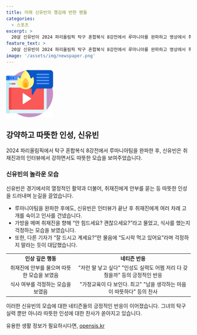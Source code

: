 ```yaml
---
title: 미래 신유빈의 챙김에 반한 팬들
categories:
  - 스포츠
excerpt: >
  20살 신유빈이 2024 파리올림픽 탁구 혼합복식 8강전에서 루마니아를 완파하고 영상에서 취재진과 대화하는 모습이 화제다. 신유빈은 친근하게 취재진에게 인사하며 안부를 물어주고, 대답에 웃으며 답한다. 네티즌들은 신유빈의 배려심과 인성에 높게 평가했다. 현재 단식 경기에 전념 중인 신유빈은 오후 7시에 일본의 선수와 8강전을 치른다.
feature_text: >
  20살 신유빈이 2024 파리올림픽 탁구 혼합복식 8강전에서 루마니아를 완파하고 영상에서 취재진과 대화하는 모습이 화제다. 신유빈은 친근하게 취재진에게 인사하며 안부를 물어주고, 대답에 웃으며 답한다. 네티즌들은 신유빈의 배려심과 인성에 높게 평가했다. 현재 단식 경기에 전념 중인 신유빈은 오후 7시에 일본의 선수와 8강전을 치른다.
image: '/assets/img/newspaper.png'
---
```


<p><img src="/assets/img/news.png" alt="rentncar 속보" /></p>

<h2 data-ke-size="size26">강약하고 따뜻한 인성, 신유빈 </h2>

<p data-ke-size="size16">2024 파리올림픽에서 탁구 혼합복식 8강전에서 루마니아팀을 완파한 후, 신유빈은 취재진과의 인터뷰에서 강하면서도 따뜻한 모습을 보여주었습니다.</p>

<h3>신유빈의 놀라운 모습</h3>

<p data-ke-size="size16">신유빈은 경기에서의 열정적인 활약과 더불어, 취재진에게 안부를 묻는 등 따뜻한 인성을 드러내며 눈길을 끌었습니다.</p>

<ul>
    <li>루마니아팀을 완파한 후에도, 신유빈은 인터뷰가 끝난 후 취재진에게 여러 차례 고개를 숙이고 인사를 건넸습니다.</li>
    <li>가방을 메며 취재진을 향해 “안 힘드세요? 괜찮으세요?”라고 물었고, 식사를 했는지 걱정하는 모습을 보였습니다.</li>
    <li>또한, 다른 기자가 “잘 드시고 계세요?”란 물음에 “도시락 먹고 있어요”라며 걱정하지 말라는 듯이 대답했습니다.</li>
</ul>

<table>
    <tr>
        <td style="text-align: center; height: 17px;"><b>인상 깊은 행동</b></td>
        <td style="text-align: center; height: 17px;"><b>네티즌 반응</b></td>
    </tr>
    <tr>
        <td style="text-align: center; height: 17px;">취재진에 안부를 물으며 따뜻한 모습을 보였음</td>
        <td style="text-align: center; height: 17px;">"저런 딸 낳고 싶다" "인성도 실력도 어쩜 저리 다 갖췄을까" 등의 긍정적인 반응</td>
    </tr>
    <tr>
        <td style="text-align: center; height: 17px;">식사 여부를 걱정하는 모습을 보였음</td>
        <td style="text-align: center; height: 17px;">"가정교육이 다 보인다. 최고" "남을 생각하는 마음이 따뜻하다" 등의 찬사</td>
    </tr>
</table>

<p data-ke-size="size16">이러한 신유빈의 모습에 대한 네티즌들의 긍정적인 반응이 이어졌습니다. 그녀의 탁구 실력 뿐만 아니라 따뜻한 인성에 대한 찬사가 쏟아지고 있습니다.</p>
유용한 생활 정보가 필요하시다면, <a href="https://opensis.kr" rel="dofollow">opensis.kr</a>


